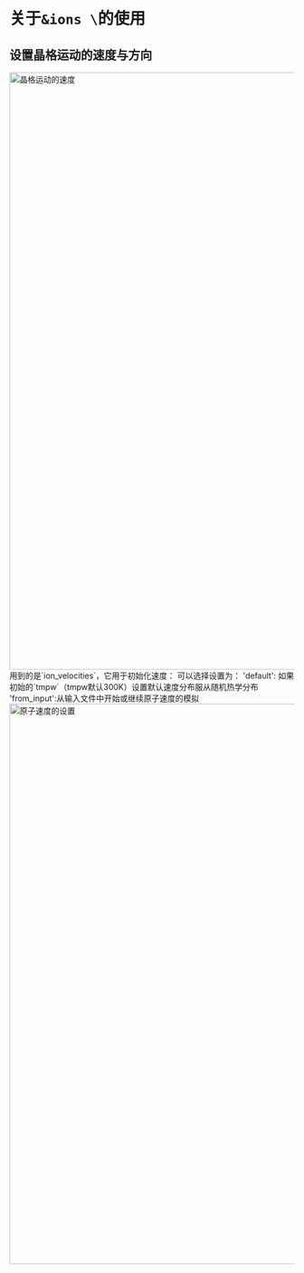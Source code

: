 # 关于`&ions \`的使用
## 设置晶格运动的速度与方向
<img width="1054" alt="晶格运动的速度" src="https://user-images.githubusercontent.com/76439954/112949799-17234f80-90e6-11eb-9ae2-2391663cb8a7.PNG">
用到的是`ion_velocities`，它用于初始化速度：
可以选择设置为：
'default': 如果初始的`tmpw`（tmpw默认300K）设置默认速度分布服从随机热学分布
'from_input':从输入文件中开始或继续原子速度的模拟
<img width="989" alt="原子速度的设置" src="https://user-images.githubusercontent.com/76439954/112950913-4a1a1300-90e7-11eb-81fb-463d468c20ff.PNG">
